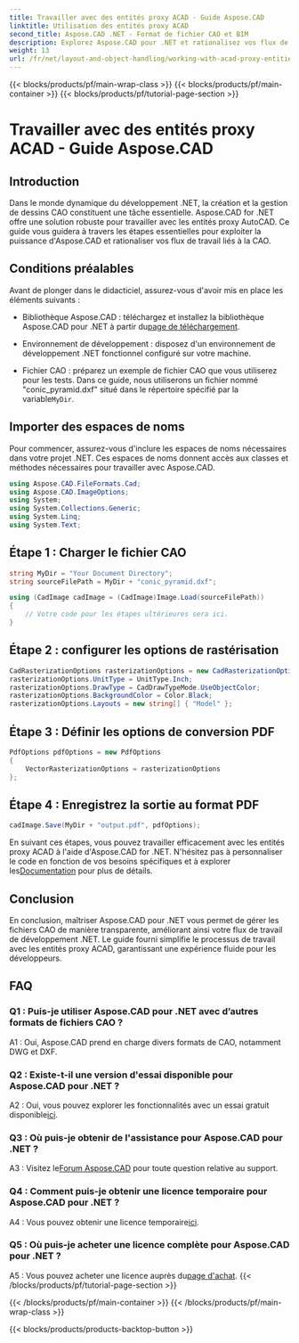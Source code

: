 ```yaml
---
title: Travailler avec des entités proxy ACAD - Guide Aspose.CAD
linktitle: Utilisation des entités proxy ACAD
second_title: Aspose.CAD .NET - Format de fichier CAO et BIM
description: Explorez Aspose.CAD pour .NET et rationalisez vos flux de travail CAO. Convertissez, modifiez et gérez les entités proxy ACAD sans effort.
weight: 13
url: /fr/net/layout-and-object-handling/working-with-acad-proxy-entities/
---
```


{{< blocks/products/pf/main-wrap-class >}}
{{< blocks/products/pf/main-container >}}
{{< blocks/products/pf/tutorial-page-section >}}

# Travailler avec des entités proxy ACAD - Guide Aspose.CAD

## Introduction

Dans le monde dynamique du développement .NET, la création et la gestion de dessins CAO constituent une tâche essentielle. Aspose.CAD for .NET offre une solution robuste pour travailler avec les entités proxy AutoCAD. Ce guide vous guidera à travers les étapes essentielles pour exploiter la puissance d'Aspose.CAD et rationaliser vos flux de travail liés à la CAO.

## Conditions préalables

Avant de plonger dans le didacticiel, assurez-vous d'avoir mis en place les éléments suivants :

-  Bibliothèque Aspose.CAD : téléchargez et installez la bibliothèque Aspose.CAD pour .NET à partir du[page de téléchargement](https://releases.aspose.com/cad/net/).

- Environnement de développement : disposez d'un environnement de développement .NET fonctionnel configuré sur votre machine.

-  Fichier CAO : préparez un exemple de fichier CAO que vous utiliserez pour les tests. Dans ce guide, nous utiliserons un fichier nommé "conic_pyramid.dxf" situé dans le répertoire spécifié par la variable`MyDir`.

## Importer des espaces de noms

Pour commencer, assurez-vous d'inclure les espaces de noms nécessaires dans votre projet .NET. Ces espaces de noms donnent accès aux classes et méthodes nécessaires pour travailler avec Aspose.CAD.

```csharp
using Aspose.CAD.FileFormats.Cad;
using Aspose.CAD.ImageOptions;
using System;
using System.Collections.Generic;
using System.Linq;
using System.Text;
```

## Étape 1 : Charger le fichier CAO

```csharp
string MyDir = "Your Document Directory";
string sourceFilePath = MyDir + "conic_pyramid.dxf";

using (CadImage cadImage = (CadImage)Image.Load(sourceFilePath))
{
    // Votre code pour les étapes ultérieures sera ici.
}
```

## Étape 2 : configurer les options de rastérisation

```csharp
CadRasterizationOptions rasterizationOptions = new CadRasterizationOptions();
rasterizationOptions.UnitType = UnitType.Inch;
rasterizationOptions.DrawType = CadDrawTypeMode.UseObjectColor;
rasterizationOptions.BackgroundColor = Color.Black;
rasterizationOptions.Layouts = new string[] { "Model" };
```

## Étape 3 : Définir les options de conversion PDF

```csharp
PdfOptions pdfOptions = new PdfOptions
{
    VectorRasterizationOptions = rasterizationOptions
};
```

## Étape 4 : Enregistrez la sortie au format PDF

```csharp
cadImage.Save(MyDir + "output.pdf", pdfOptions);
```

En suivant ces étapes, vous pouvez travailler efficacement avec les entités proxy ACAD à l'aide d'Aspose.CAD for .NET. N'hésitez pas à personnaliser le code en fonction de vos besoins spécifiques et à explorer les[Documentation](https://reference.aspose.com/cad/net/) pour plus de détails.

## Conclusion

En conclusion, maîtriser Aspose.CAD pour .NET vous permet de gérer les fichiers CAO de manière transparente, améliorant ainsi votre flux de travail de développement .NET. Le guide fourni simplifie le processus de travail avec les entités proxy ACAD, garantissant une expérience fluide pour les développeurs.

## FAQ

### Q1 : Puis-je utiliser Aspose.CAD pour .NET avec d’autres formats de fichiers CAO ?

A1 : Oui, Aspose.CAD prend en charge divers formats de CAO, notamment DWG et DXF.

### Q2 : Existe-t-il une version d'essai disponible pour Aspose.CAD pour .NET ?

 A2 : Oui, vous pouvez explorer les fonctionnalités avec un essai gratuit disponible[ici](https://releases.aspose.com/).

### Q3 : Où puis-je obtenir de l'assistance pour Aspose.CAD pour .NET ?

 A3 : Visitez le[Forum Aspose.CAD](https://forum.aspose.com/c/cad/19) pour toute question relative au support.

### Q4 : Comment puis-je obtenir une licence temporaire pour Aspose.CAD pour .NET ?

 A4 : Vous pouvez obtenir une licence temporaire[ici](https://purchase.aspose.com/temporary-license/).

### Q5 : Où puis-je acheter une licence complète pour Aspose.CAD pour .NET ?

 A5 : Vous pouvez acheter une licence auprès du[page d'achat](https://purchase.aspose.com/buy).
{{< /blocks/products/pf/tutorial-page-section >}}

{{< /blocks/products/pf/main-container >}}
{{< /blocks/products/pf/main-wrap-class >}}

{{< blocks/products/products-backtop-button >}}

